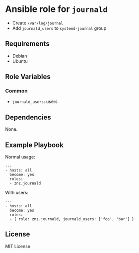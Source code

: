 # Ansible role for `journald`

- Create `/var/log/journal`
- Add `journald_users` to `systemd-journal` group

## Requirements

- Debian
- Ubuntu

## Role Variables

### Common

- `journald_users`: users

## Dependencies

None.

## Example Playbook

Normal usage:

    ---
    - hosts: all
      become: yes
      roles:
      - znz.journald

With users:

    ---
    - hosts: all
      become: yes
      roles:
      - { role: znz.journald, journald_users: ['foo', 'bar'] }

## License

MIT License
